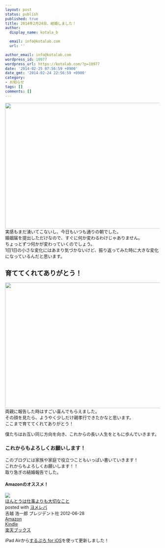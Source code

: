 ```yaml
---
layout: post
status: publish
published: true
title: 2014年2月24日、結婚しました！
author:
  display_name: kotala_b

  email: info@kotalab.com
  url: ''

author_email: info@kotalab.com
wordpress_id: 10977
wordpress_url: https://kotalab.com/?p=10977
date: '2014-02-25 07:56:59 +0900'
date_gmt: '2014-02-24 22:56:59 +0900'
category:
- お知らせ
tags: []
comments: []
---
```

<p><img src="https://kotalab.com/wp-content/uploads/image1-546x409.jpg" alt="" width="546" height="409" class="alignnone size-large wp-image-10980" /><br />
実感もまだ湧いてこないし、今日もいつも通りの朝でした。<br />
婚姻届を提出しただけなので、すぐに何か変わるわけじゃありません。<br />
ちょっとずつ何かが変わっていくのでしょう。<br />
1日1日の小さな変化にはあまり気づかないけど、振り返ってみた時に大きな変化になっているんだと思います。<br />
<!--more--></p>
<h2>育ててくれてありがとう！</h2>
<p><img src="https://kotalab.com/wp-content/uploads/image-546x409.jpg" alt="" width="546" height="409" class="alignnone size-large wp-image-10979" /><br />
両親に報告した時はすごい喜んでもらえました。<br />
その顔を見たら、ようやく少しだけ親孝行できたかなと思います。<br />
ここまで育ててくれてありがとう！</p>
<p>僕たちはお互い同じ方向を向き、これからの長い人生をともに歩んでいきます。</p>
<h3>これからもよろしくお願いします！</h3>
<p>このブログには家族や家庭で役立つこともいっぱい書いていきます！<br />
これからもよろしくお願いします！！<br />
取り急ぎの結婚報告でした。</p>
<h4 class="aam">Amazonのオススメ！</h4>
<div class="booklink-box">
<div class="booklink-image"><a href="https://www.amazon.co.jp/exec/obidos/asin/4833420155/same-22/" rel="nofollow" target="_blank"><img src="https://images-fe.ssl-images-amazon.com/images/I/31OTzTaZU8L._SL160_.jpg" style="border: none;" /></a></div>
<div class="booklink-info">
<div class="booklink-name"><a href="https://www.amazon.co.jp/exec/obidos/asin/4833420155/same-22/" rel="nofollow" target="_blank">ほんとうは仕事よりも大切なこと</a>
<div class="booklink-powered-date">posted with <a href="https://yomereba.com" rel="nofollow" target="_blank">ヨメレバ</a></div>
</div>
<div class="booklink-detail">吉越 浩一郎 プレジデント社 2012-06-28    </div>
<div class="booklink-link2">
<div class="shoplinkamazon"><a href="https://www.amazon.co.jp/exec/obidos/asin/4833420155/same-22/" rel="nofollow" target="_blank" title="アマゾン" >Amazon</a></div>
<div class="shoplinkkindle"><a href="https://www.amazon.co.jp/gp/search?keywords=%82%D9%82%F1%82%C6%82%A4%82%CD%8Ed%8E%96%82%E6%82%E8%82%E0%91%E5%90%D8%82%C8%82%B1%82%C6&__mk_ja_JP=%83J%83%5E%83J%83i&url=node%3D2275256051&tag=same-22" rel="nofollow" target="_blank" >Kindle</a></div>
<div class="shoplinkrakuten"><a href="http://c.af.moshimo.com/af/c/click?a_id=374941&p_id=56&pc_id=56&pl_id=637&s_v=b5Rz2P0601xu&url=http%3A%2F%2Fbooks.rakuten.co.jp%2Frb%2F11759643%2F" rel="nofollow" target="_blank" title="楽天ブックス" >楽天ブックス</a></div>
</p></div>
</div>
<div class="booklink-footer"></div>
</div>
<p>iPad Airから<a href="https://itunes.apple.com/jp/app/surupuro-for-ios-buroguedita/id436676299?mt=8&uo=4&at=10l4yU" rel="nofollow" target="_blank">するぷろ for iOS</a>を使って更新しました！</p>

